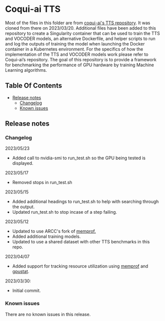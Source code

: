 # Coqui-ai TTS

Most of the files in this folder are from [coqui-ai's TTS repository](https://github.com/coqui-ai/TTS). It was cloned from there on 2023/03/20. Additional files have been added to this repository to create a Singularity container that can be used to train the TTS and VOCODER models, an alternative Dockerfile, and helper scripts to run and log the outputs of training the model when launching the Docker container in a Kubernetes environment. For the specifics of how the implementation of the TTS and VOCODER models work please refer to Coqui-ai’s repository. The goal of this repository is to provide a framework for benchmarking the performance of GPU hardware by training Machine Learning algorithms. 

## Table Of Contents
- [Release notes](#release-notes)
    * [Changelog](#changelog)
    * [Known issues](#known-issues)

## Release notes

### Changelog
2023/05/23
- Added call to nvidia-smi to run_test.sh so the GPU being tested is displayed.

2023/05/17
- Removed stops in run_test.sh

2023/05/15
- Added additional headings to run_test.sh to help with searching through the output.
- Updated run_test.sh to stop incase of a step failing.
 
2023/05/12
- Updated to use ARCC's fork of [memprof.](https://github.com/WyoARCC/memprof)
- Added additional training models.
- Updated to use a shared dataset with other TTS benchmarks in this repo.

2023/04/07
- Added support for tracking resource utilization using [memprof](https://github.com/IGBIllinois/memprof) and [gpustat](https://github.com/wookayin/gpustat). 

2023/03/30:
- Initial commit.

### Known issues

There are no known issues in this release.
